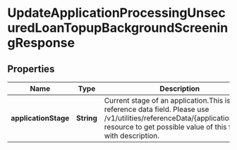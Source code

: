 # UpdateApplicationProcessingUnsecuredLoanTopupBackgroundScreeningResponse

## Properties
Name | Type | Description | Notes
------------ | ------------- | ------------- | -------------
**applicationStage** | **String** | Current stage of an application.This is a reference data field. Please use /v1/utilities/referenceData/{applicationStage} resource to get possible value of this field with description. | 
